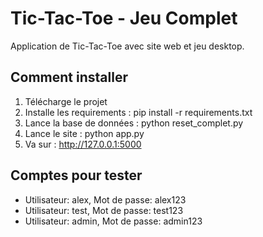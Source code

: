 # Tic-Tac-Toe - Jeu Complet

Application de Tic-Tac-Toe avec site web et jeu desktop.

## Comment installer

1. Télécharge le projet
2. Installe les requirements : pip install -r requirements.txt
3. Lance la base de données : python reset_complet.py
4. Lance le site : python app.py
5. Va sur : http://127.0.0.1:5000

## Comptes pour tester

- Utilisateur: alex, Mot de passe: alex123
- Utilisateur: test, Mot de passe: test123
- Utilisateur: admin, Mot de passe: admin123